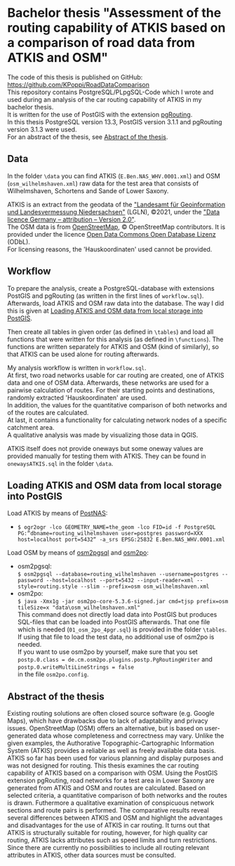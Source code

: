 # Bachelor thesis "Assessment of the routing capability of ATKIS based on a comparison of road data from ATKIS and OSM"
The code of this thesis is published on GitHub: https://github.com/KPoppi/RoadDataComparison<br/>
This repository contains PostgreSQL/PLpgSQL-Code which I wrote and used during an analysis of the car routing capability of ATKIS in my bachelor thesis.<br/>
It is written for the use of PostGIS with the extension [pgRouting](https://docs.pgrouting.org/3.1/en/index.html).<br/>
In this thesis PostgreSQL version 13.3, PostGIS version 3.1.1 and pgRouting version 3.1.3 were used.<br/>
For an abstract of the thesis, see [Abstract of the thesis](https://github.com/KPoppi/RoadDataComparison#abstract-of-the-thesis).

## Data
In the folder ``\data`` you can find ATKIS (``E.Ben.NAS_WHV.0001.xml``) and OSM (``osm_wilhelmshaven.xml``) raw data for the test area that consists of Wilhelmshaven, Schortens and Sande of Lower Saxony.<br/>

ATKIS is an extract from the geodata of the ["Landesamt für Geoinformation und Landesvermessung Niedersachsen"](https://www.lgln.niedersachsen.de/startseite) (LGLN), ©2021, under the
["Data licence Germany – attribution – Version 2.0"](http://www.govdata.de/dl-de/by-2-0).<br/>
The OSM data is from [OpenStreetMap](https://www.openstreetmap.org), © OpenStreetMap contributors. It is provided under the licence [Open Data Commons Open Database Lizenz](http://opendatacommons.org/licenses/odbl) (ODbL).<br/>
For licensing reasons, the 'Hauskoordinaten' used cannot be provided.

## Workflow
To prepare the analysis, create a PostgreSQL-database with extensions PostGIS and pgRouting (as written in the first lines of ``workflow.sql``).<br/>
Afterwards, load ATKIS and OSM raw data into the database. The way I did this is given at [Loading ATKIS and OSM data from local storage into PostGIS](https://github.com/KPoppi/RoadDataComparison#loading-atkis-and-osm-data-from-local-storage-into-postgis).<br/>

Then create all tables in given order (as defined in ``\tables``) and load all functions that were written for this analysis (as defined in ``\functions``).
The functions are written separately for ATKIS and OSM (kind of similarly), so that ATKIS can be used alone for routing afterwards.<br/>

My analysis workflow is written in ``workflow.sql``.<br/>
At first, two road networks usable for car routing are created, one of ATKIS data and one of OSM data. Afterwards, these networks are used for a pairwise calculation of routes.
For their starting points and destinations, randomly extracted 'Hauskoordinaten' are used.<br/>
In addition, the values for the quantitative comparison of both networks and of the routes are calculated.<br/>
At last, it contains a functionality for calculating network nodes of a specific catchment area.<br/>
A qualitative analysis was made by visualizing those data in QGIS.<br/>

ATKIS itself does not provide oneways but some oneway values are provided manually for testing them with ATKIS. They can be found in ``onewaysATKIS.sql`` in the folder ``\data``.

## Loading ATKIS and OSM data from local storage into PostGIS
Load ATKIS by means of [PostNAS](http://trac.wheregroup.com/PostNAS):<br/>
- ``$ ogr2ogr -lco GEOMETRY_NAME=the_geom -lco FID=id -f PostgreSQL PG:“dbname=routing_wilhelmshaven user=postgres password=XXX host=localhost port=5432“ -a_srs EPSG:25832 E.Ben.NAS_WHV.0001.xml``<br/>

Load OSM by means of [osm2pgsql](https://osm2pgsql.org) and [osm2po](https://osm2po.de):<br/>
- osm2pgsql:<br/>
``$ osm2pgsql --database=routing_wilhelmshaven --username=postgres --password --host=localhost --port=5432 --input-reader=xml --style=routing.style --slim --prefix=osm osm_wilhelmshaven.xml``<br/>
- osm2po:<br/>
``$ java -Xmx1g -jar osm2po-core-5.3.6-signed.jar cmd=tjsp prefix=osm tileSize=x "data\osm_wilhelmshaven.xml"``<br/>
This command does not directly load data into PostGIS but produces SQL-files that can be loaded into PostGIS afterwards. That one file which is needed (``01_osm_2po_4pgr.sql``) is provided in the folder ``\tables``. If using that file to load the test data, no additional use of osm2po is needed.<br/>
If you want to use osm2po by yourself, make sure that you set<br/>
``postp.0.class = de.cm.osm2po.plugins.postp.PgRoutingWriter`` and<br/>
``postp.0.writeMultiLineStrings = false``<br/>
in the file ``osm2po.config``.<br/>

## Abstract of the thesis
Existing routing solutions are often closed source software (e.g. Google Maps), which have drawbacks due to lack of adaptability and privacy issues. OpenStreetMap (OSM) offers an alternative, but is based on user-generated data whose completeness and correctness may vary. Unlike the given examples, the Authorative Topographic-Cartographic Information System (ATKIS) provides a reliable as well as freely available data basis. ATKIS so far has been used for various planning and display purposes and was not designed for routing. This thesis examines the car routing capability of ATKIS based on a comparison with OSM. Using the PostGIS extension pgRouting, road networks for a test area in Lower Saxony are generated from ATKIS and OSM and routes are calculated. Based on selected criteria, a quantitative comparison of both networks and the routes is drawn. Futhermore a qualitative examination of conspicuous network sections and route pairs is performed. The comparative results reveal several differences between ATKIS and OSM and highlight the advantages and disadvantages for the use of ATKIS in car routing. It turns out that ATKIS is structurally suitable for routing, however, for high quality car routing, ATKIS lacks attributes such as speed limits and turn restrictions. Since there are currently no possibilities to include all routing relevant attributes in ATKIS, other data sources must be consulted.
